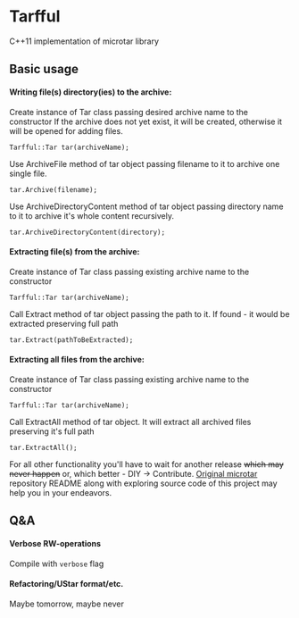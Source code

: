 # Tarfful
C++11 implementation of microtar library

## Basic usage
#### Writing file(s) directory(ies) to the archive:
   Create instance of Tar class passing desired archive name to the constructor 
   If the archive does not yet exist, it will be created, otherwise it will be opened for adding files.
   ```
   Tarfful::Tar tar(archiveName);
   ```
   
   Use ArchiveFile method of tar object passing filename to it to archive one single file.
   ```
   tar.Archive(filename); 
   ```
   
   Use ArchiveDirectoryContent method of tar object passing directory name to it 
   to archive it's whole content recursively.
   ```
   tar.ArchiveDirectoryContent(directory);
   ```

#### Extracting file(s) from the archive:
  Create instance of Tar class passing existing archive name to the constructor
  ```
  Tarfful::Tar tar(archiveName);
  ```
  
  Call Extract method of tar object passing the path to it. If found - it would be extracted preserving full path
  ```
  tar.Extract(pathToBeExtracted); 
  ```

#### Extracting all files from the archive:
  Create instance of Tar class passing existing archive name to the constructor
  ```
  Tarfful::Tar tar(archiveName); 
  ```
  
  Call ExtractAll method of tar object. It will extract all archived files preserving it's full path
  ```
  tar.ExtractAll(); 
  ```

For all other functionality you'll have to wait for another release ~~which may never happen~~ or, which better - DIY -> Contribute. 
[Original microtar](https://github.com/rxi/microtar) repository README along with exploring source code of this project may help you in your endeavors.

## Q&A

#### Verbose RW-operations
Compile with `verbose` flag

#### Refactoring/UStar format/etc.
Maybe tomorrow, maybe never
